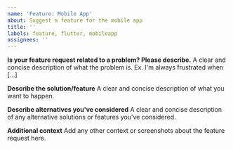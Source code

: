 ```yaml
---
name: 'Feature: Mobile App'
about: Suggest a feature for the mobile app
title: ''
labels: feature, flutter, mobileapp
assignees: ''
---
```


**Is your feature request related to a problem? Please describe.** A
clear and concise description of what the problem is. Ex. I'm always
frustrated when [...]

**Describe the solution/feature** A clear and concise description of
what you want to happen.

**Describe alternatives you've considered** A clear and concise
description of any alternative solutions or features you've considered.

**Additional context** Add any other context or screenshots about the
feature request here.
